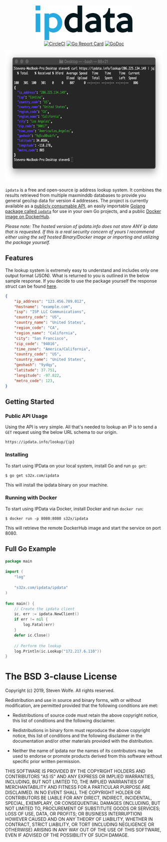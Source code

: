 <p align="center">
<img src="static/assets/logo.png" width="310" height="110" border="0" alt="ipdata">
<br>
<a href="https://circleci.com/gh/s32x/ipdata/tree/master"><img src="https://circleci.com/gh/s32x/ipdata/tree/master.svg?style=svg" alt="CircleCI"></a>
<a href="https://goreportcard.com/report/s32x.com/ipdata"><img src="https://goreportcard.com/badge/s32x.com/ipdata" alt="Go Report Card"></a>
<a href="https://godoc.org/s32x.com/ipdata/ipdata"><img src="https://godoc.org/s32x.com/ipdata/ipdata?status.svg" alt="GoDoc"></a>
</p>

<p align="center">
<img src="static/assets/graphic.png" width="650px" height="418px" alt="ipdata curl">
</p>

`ipdata` is a free and open-source ip address lookup system. It combines the results retrieved from multiple maxminddb databases to provide you general geo/isp data for version 4 addresses. The project is currently available as a [publicly consumable API](#public-api-usage), an easily importable [Golang package called `ipdata`](#full-go-example) for use in your own Go projects, and a public [Docker image on DockerHub](https://hub.docker.com/r/s32x/ipdata/).

*Please note: The hosted version of ipdata.info does not store ANY ip data that is requested. If this is a real security concern of yours I recommend either using the self hosted Binary/Docker image or importing and utilizing the package yourself.*

## Features

The lookup system is extremely easy to understand and includes only one output format (JSON). What is returned to you is outlined in the below sample response. If you decide to use the package yourself the response struct can be found [here](https://github.com/s32x/ipdata/blob/master/ipdata/lookup.go#L10-L25).

```json
{
    "ip_address": "123.456.789.012",
    "hostname": "example.com",
    "isp": "ISP LLC Communications",
    "country_code": "US",
    "country_name": "United States",
    "region_code": "CA",
    "region_name": "California",
    "city": "San Francisco",
    "zip_code": "94016",
    "time_zone": "America/California",
    "country_code": "US",
    "country_name": "United States",
    "geohash": "9ydqy",
    "latitude": 37.751,
    "longitude": -97.822,
    "metro_code": 123,
}
```

## Getting Started

### Public API Usage
Using the API is very simple. All that's needed to lookup an IP is to send a `GET` request using the below URL schema to our origin.
```
https://ipdata.info/lookup/{ip}
```

### Installing
To start using IPData on your local system, install Go and run `go get`:
```
$ go get s32x.com/ipdata
```
This will install the ipdata binary on your machine.

### Running with Docker
To start using IPData via Docker, install Docker and run `docker run`:
```
$ docker run -p 8080:8080 s32x/ipdata
```
This will retrieve the remote DockerHub image and start the service on port 8080.

## Full Go Example

```go
package main

import (
    "log"

    "s32x.com/ipdata/ipdata"
)

func main() {
    // Create the ipdata client
    ic, err := ipdata.NewClient()
    if err != nil {
        log.Fatal(err)
    }
    defer ic.Close()

    // Perform the lookup
    log.Println(ic.Lookup("172.217.6.110"))
}
```

The BSD 3-clause License
========================

Copyright (c) 2019, Steven Wolfe. All rights reserved.

Redistribution and use in source and binary forms, with or without modification,
are permitted provided that the following conditions are met:

 - Redistributions of source code must retain the above copyright notice,
   this list of conditions and the following disclaimer.

 - Redistributions in binary form must reproduce the above copyright notice,
   this list of conditions and the following disclaimer in the documentation
   and/or other materials provided with the distribution.

 - Neither the name of ipdata nor the names of its contributors may
   be used to endorse or promote products derived from this software without
   specific prior written permission.

THIS SOFTWARE IS PROVIDED BY THE COPYRIGHT HOLDERS AND CONTRIBUTORS "AS IS" AND
ANY EXPRESS OR IMPLIED WARRANTIES, INCLUDING, BUT NOT LIMITED TO, THE IMPLIED
WARRANTIES OF MERCHANTABILITY AND FITNESS FOR A PARTICULAR PURPOSE ARE
DISCLAIMED. IN NO EVENT SHALL THE COPYRIGHT HOLDER OR CONTRIBUTORS BE LIABLE FOR
ANY DIRECT, INDIRECT, INCIDENTAL, SPECIAL, EXEMPLARY, OR CONSEQUENTIAL DAMAGES
(INCLUDING, BUT NOT LIMITED TO, PROCUREMENT OF SUBSTITUTE GOODS OR SERVICES;
LOSS OF USE, DATA, OR PROFITS; OR BUSINESS INTERRUPTION) HOWEVER CAUSED AND ON
ANY THEORY OF LIABILITY, WHETHER IN CONTRACT, STRICT LIABILITY, OR TORT
(INCLUDING NEGLIGENCE OR OTHERWISE) ARISING IN ANY WAY OUT OF THE USE OF THIS
SOFTWARE, EVEN IF ADVISED OF THE POSSIBILITY OF SUCH DAMAGE.